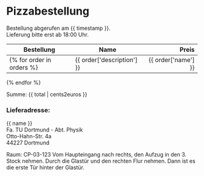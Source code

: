 # Pizzabestellung

Bestellung abgerufen am {{ timestamp }}.   
Lieferung bitte erst ab 18:00 Uhr.  

| Bestellung | Name | Preis |
|---|---|---:|
{% for order in orders %}|{{ order['description'] }}|{{ order['name'] }}|{{ order['price'] | cents2euros }}|
{% endfor %}

Summe: {{ total | cents2euros }}

### Lieferadresse: 

{{ name }}  
Fa. TU Dortmund - Abt. Physik   
Otto-Hahn-Str. 4a   
44227 Dortmund

Raum: CP-03-123
Vom Haupteingang nach rechts,
den Aufzug in den 3. Stock nehmen. 
Durch die Glastür und den rechten Flur nehmen.
Dann ist es die erste Tür hinter der Glastür.
